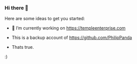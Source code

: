 ### Hi there 👋

Here are some ideas to get you started:

- 🔭 I’m currently working on https://templeenterprise.com

- This is a backup account of https://github.com/PhilipPanda

- Thats true.

:)
